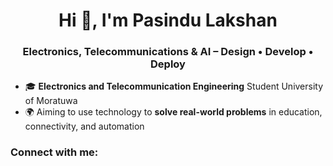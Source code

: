 <h1 align="center">Hi 👋, I'm Pasindu Lakshan</h1>
<h3 align="center">Electronics, Telecommunications & AI – Design • Develop • Deploy</h3>

- 🎓 **Electronics and Telecommunication Engineering** Student University of Moratuwa
- 🌍 Aiming to use technology to **solve real-world problems** in education, connectivity, and automation

<h3 align="left">Connect with me:</h3>
<p align="left">
</p>
